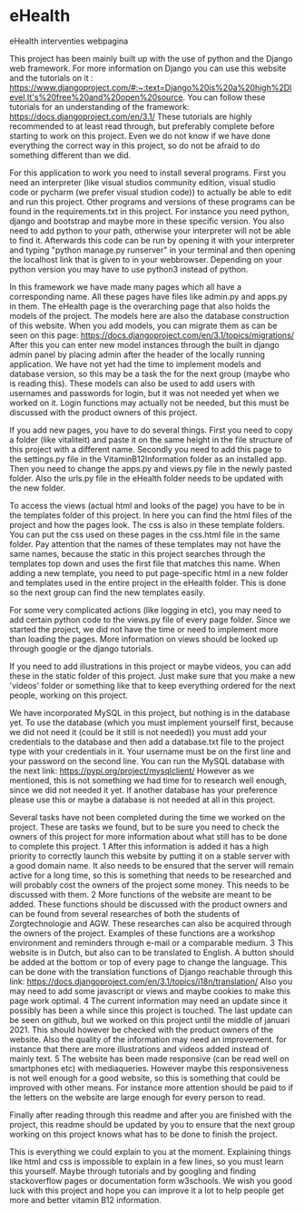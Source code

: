 # eHealth
 eHealth interventies webpagina

This project has been mainly built up with the use of python and the Django web framework. For more information on Django you can use this website and the tutorials on it : https://www.djangoproject.com/#:~:text=Django%20is%20a%20high%2Dlevel,It's%20free%20and%20open%20source. You can follow these tutorials for an understanding of the framework: https://docs.djangoproject.com/en/3.1/ These tutorials are highly recommended to at least read through, but preferably complete before starting to work on this project. Even we do not know if we have done everything the correct way in this project, so do not be afraid to do something different than we did.

For this application to work you need to install several programs. First you need an interpreter (like visual studios community edition, visual studio code or pycharm (we prefer visual studion code)) to actually be able to edit and run this project. Other programs and versions of these programs can be found in the requirements.txt in this project. For instance you need python, django and bootstrap and maybe more in these specific version. You also need to add python to your path, otherwise your interpreter will not be able to find it. Afterwards this code can be run by opening it with your interpreter and typing "python manage.py runserver" in your terminal and then opening the localhost link that is given to in your webbrowser. Depending on your python version you may have to use python3 instead of python. 

In this framework we have made many pages which all have a corresponding name. All these pages have files like admin.py and apps.py in them. The eHealth page is the overarching page that also holds the models of the project. The models here are also the database construction of this website. When you add models, you can migrate them as can be seen on this page: https://docs.djangoproject.com/en/3.1/topics/migrations/ After this you can enter new model instances through the built in django admin panel by placing admin after the header of the locally running application. We have not yet had the time to implement models and database version, so this may be a task the for the next group (maybe who is reading this). These models can also be used to add users with usernames and passwords for login, but it was not needed yet when we worked on it. Login functions may actually not be needed, but this must be discussed with the product owners of this project. 

If you add new pages, you have to do several things. First you need to copy a folder (like vitaliteit) and paste it on the same height in the file structure of this project with a different name. Secondly you need to add this page to the settings.py file in the VitaminB12Information folder as an installed app. Then you need to change the apps.py and views.py file in the newly pasted folder. Also the urls.py file in the eHealth folder needs to be updated with the new folder.

To access the views (actual html and looks of the page) you have to be in the templates folder of this project. In here you can find the html files of the project and how the pages look. The css is also in these template folders. You can put the css used on these pages in the css.html file in the same folder. Pay attention that the names of these templates may not have the same names, because the static in this project searches through the templates top down and uses the first file that matches this name. When adding a new template, you need to put page-specific html in a new folder and templates used in the entire project in the eHealth folder. This is done so the next group can find the new templates easily. 

For some very complicated actions (like logging in etc), you may need to add certain python code to the views.py file of every page folder. Since we started the project, we did not have the time or need to implement more than loading the pages. More information on views should be looked up through google or the django tutorials.

If you need to add illustrations in this project or maybe videos, you can add these in the static folder of this project. Just make sure that you make a new 'videos' folder or something like that to keep everything ordered for the next people, working on this project. 

We have incorporated MySQL in this project, but nothing is in the database yet. To use the database (which you must implement yourself first, because we did not need it (could be it still is not needed)) you must add your credentials to the database and then add a database.txt file to the project type with your credentials in it. Your username must be on the first line and your password on the second line. You can run the MySQL database with the next link: https://pypi.org/project/mysqlclient/
However as we mentioned, this is not something we had time for to research well enough, since we did not needed it yet. If another database has your preference please use this or maybe a database is not needed at all in this project. 

Several tasks have not been completed during the time we worked on the project. These are tasks we found, but to be sure you need to check the owners of this project for more information about what still has to be done to complete this project. 
1 After this information is added it has a high priority to correctly launch this website by putting it on a stable server with a good domain name. It also needs to be ensured that the server will remain active for a long time, so this is something that needs to be researched and will probably cost the owners of the project some money. This needs to be discussed with them.
2 More functions of the website are meant to be added. These functions should be discussed with the product owners and can be found from several researches of both the students of Zorgtechnologie and AGW. These researches can also be acquired through the owners of the project. Examples of these functions are a workshop environment and reminders through e-mail or a comparable medium.
3 This website is in Dutch, but also can to be translated to English. A button should be added at the bottom or top of every page to change the language. This can be done with the translation functions of Django reachable through this link: https://docs.djangoproject.com/en/3.1/topics/i18n/translation/ Also you may need to add some javascript or views and maybe cookies to make this page work optimal.
4 The current information may need an update since it possibly has been a while since this project is touched. The last update can be seen on github, but we worked on this project until the middle of januari 2021. This should however be checked with the product owners of the website. Also the quality of the information may need an improvement. for instance that there are more illustrations and videos added instead of mainly text.
5 The website has been made responsive (can be read well on smartphones etc) with mediaqueries. However maybe this responsiveness is not well enough for a good website, so this is something that could be improved with other means. For instance more attention should be paid to if the letters on the website are large enough for every person to read. 

Finally after reading through this readme and after you are finished with the project, this readme should be updated by you to ensure that the next group working on this project knows what has to be done to finish the project.

This is everything we could explain to you at the moment. Explaining things like html and css is impossible to explain in a few lines, so you must learn this yourself. Maybe through tutorials and by googling and finding stackoverflow pages or documentation form w3schools. We wish you good luck with this project and hope you can improve it a lot to help people get more and better vitamin B12 information.
